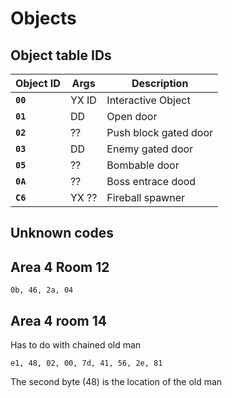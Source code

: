 # Objects

## Object table IDs

| Object ID | Args  | Description           |
| --------- | ----- | --------------------- |
| **`00`**  | YX ID | Interactive Object    |
| **`01`**  | DD    | Open door             |
| **`02`**  | ??    | Push block gated door |
| **`03`**  | DD    | Enemy gated door      |
| **`05`**  | ??    | Bombable door         |
| **`0A`**  | ??    | Boss entrace dood     |
| **`C6`**  | YX ?? | Fireball spawner      |

## Unknown codes

## Area 4 Room 12

`0b, 46, 2a, 04`

## Area 4 room 14

Has to do with chained old man

`e1, 48, 02, 00, 7d, 41, 56, 2e, 81`

The second byte (48) is the location of the old man
